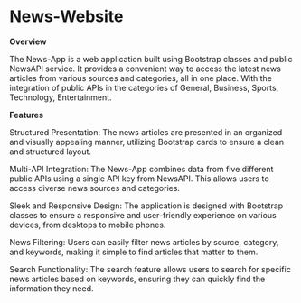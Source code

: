 # News-Website

**Overview**

The News-App is a web application built using Bootstrap classes and public NewsAPI service. It provides a convenient way to access the latest news articles from various sources and categories, all in one place. With the integration of public APIs in the categories of General, Business, Sports, Technology, Entertainment. 

**Features** 

Structured Presentation: The news articles are presented in an organized and visually appealing manner, utilizing Bootstrap cards to ensure a clean and structured layout.

Multi-API Integration: The News-App combines data from five different public APIs using a single API key from NewsAPI. This allows users to access diverse news sources and categories.

Sleek and Responsive Design: The application is designed with Bootstrap classes to ensure a responsive and user-friendly experience on various devices, from desktops to mobile phones.

News Filtering: Users can easily filter news articles by source, category, and keywords, making it simple to find articles that matter to them.

Search Functionality: The search feature allows users to search for specific news articles based on keywords, ensuring they can quickly find the information they need.

